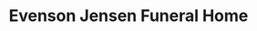 ---
title: "Evenson Jensen Funeral Home"
url: /hettinger/evenson-jensen-funeral-home/
shop: Bestattungen
---